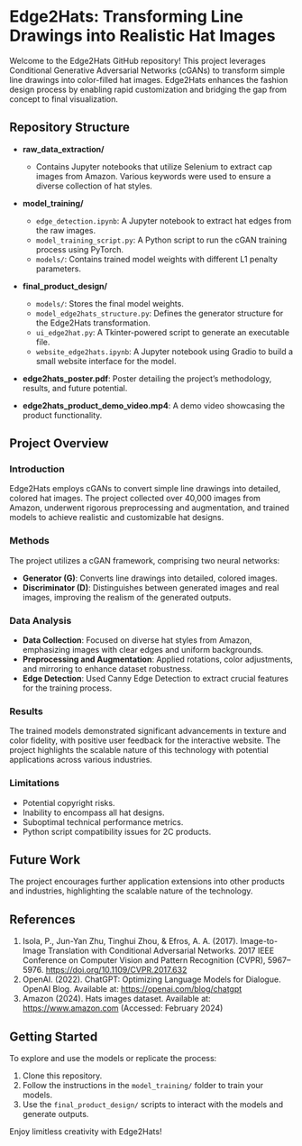# Edge2Hats: Transforming Line Drawings into Realistic Hat Images

Welcome to the Edge2Hats GitHub repository! This project leverages Conditional Generative Adversarial Networks (cGANs) to transform simple line drawings into color-filled hat images. Edge2Hats enhances the fashion design process by enabling rapid customization and bridging the gap from concept to final visualization.

## Repository Structure

- **raw_data_extraction/**
  - Contains Jupyter notebooks that utilize Selenium to extract cap images from Amazon. Various keywords were used to ensure a diverse collection of hat styles.
  
- **model_training/**
  - `edge_detection.ipynb`: A Jupyter notebook to extract hat edges from the raw images.
  - `model_training_script.py`: A Python script to run the cGAN training process using PyTorch.
  - `models/`: Contains trained model weights with different L1 penalty parameters.

- **final_product_design/**
  - `models/`: Stores the final model weights.
  - `model_edge2hats_structure.py`: Defines the generator structure for the Edge2Hats transformation.
  - `ui_edge2hat.py`: A Tkinter-powered script to generate an executable file.
  - `website_edge2hats.ipynb`: A Jupyter notebook using Gradio to build a small website interface for the model.
  
- **edge2hats_poster.pdf**: Poster detailing the project’s methodology, results, and future potential.
- **edge2hats_product_demo_video.mp4**: A demo video showcasing the product functionality.

## Project Overview

### Introduction
Edge2Hats employs cGANs to convert simple line drawings into detailed, colored hat images. The project collected over 40,000 images from Amazon, underwent rigorous preprocessing and augmentation, and trained models to achieve realistic and customizable hat designs.

### Methods
The project utilizes a cGAN framework, comprising two neural networks:
- **Generator (G)**: Converts line drawings into detailed, colored images.
- **Discriminator (D)**: Distinguishes between generated images and real images, improving the realism of the generated outputs.

### Data Analysis
- **Data Collection**: Focused on diverse hat styles from Amazon, emphasizing images with clear edges and uniform backgrounds.
- **Preprocessing and Augmentation**: Applied rotations, color adjustments, and mirroring to enhance dataset robustness.
- **Edge Detection**: Used Canny Edge Detection to extract crucial features for the training process.

### Results
The trained models demonstrated significant advancements in texture and color fidelity, with positive user feedback for the interactive website. The project highlights the scalable nature of this technology with potential applications across various industries.

### Limitations
- Potential copyright risks.
- Inability to encompass all hat designs.
- Suboptimal technical performance metrics.
- Python script compatibility issues for 2C products.

## Future Work
The project encourages further application extensions into other products and industries, highlighting the scalable nature of the technology.

## References
1. Isola, P., Jun-Yan Zhu, Tinghui Zhou, & Efros, A. A. (2017). Image-to-Image Translation with Conditional Adversarial Networks. 2017 IEEE Conference on Computer Vision and Pattern Recognition (CVPR), 5967–5976. https://doi.org/10.1109/CVPR.2017.632
2. OpenAI. (2022). ChatGPT: Optimizing Language Models for Dialogue. OpenAI Blog. Available at: https://openai.com/blog/chatgpt
3. Amazon (2024). Hats images dataset. Available at: https://www.amazon.com (Accessed: February 2024)

## Getting Started
To explore and use the models or replicate the process:
1. Clone this repository.
2. Follow the instructions in the `model_training/` folder to train your models.
3. Use the `final_product_design/` scripts to interact with the models and generate outputs.

Enjoy limitless creativity with Edge2Hats!
